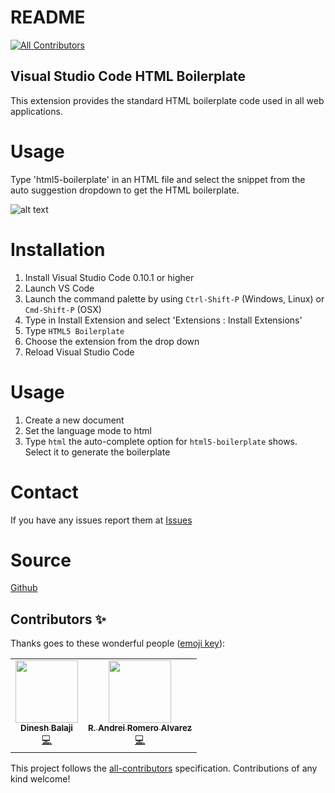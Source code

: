 # README
<!-- ALL-CONTRIBUTORS-BADGE:START - Do not remove or modify this section -->
[![All Contributors](https://img.shields.io/badge/all_contributors-2-orange.svg?style=flat-square)](#contributors-)
<!-- ALL-CONTRIBUTORS-BADGE:END -->
## Visual Studio Code HTML Boilerplate
 
This extension provides the standard HTML boilerplate code used in all web applications.

# Usage
Type 'html5-boilerplate' in an HTML file and select the snippet from the auto suggestion dropdown to get the HTML boilerplate.

![alt text](https://s19.postimg.cc/3mig98d5v/html_boilerplate_1_0_3.gif "Snippets Preview")

# Installation

1. Install Visual Studio Code 0.10.1 or higher
2. Launch VS Code
3. Launch the command palette by using `Ctrl-Shift-P` (Windows, Linux) or `Cmd-Shift-P` (OSX)
4. Type in Install Extension and select 'Extensions : Install Extensions'
5. Type `HTML5 Boilerplate`
6. Choose the extension from the drop down
7. Reload Visual Studio Code
 
# Usage
1. Create a new document
2. Set the language mode to html
3. Type `html` the auto-complete option for `html5-boilerplate` shows. Select it to generate the boilerplate
 
# Contact
If you have any issues report them at [Issues](https://github.com/sidthesloth92/vsc_html5_boilerplate/issues)

# Source
[Github](https://github.com/sidthesloth92/vsc_html5_boilerplate)

## Contributors ✨

Thanks goes to these wonderful people ([emoji key](https://allcontributors.org/docs/en/emoji-key)):

<!-- ALL-CONTRIBUTORS-LIST:START - Do not remove or modify this section -->
<!-- prettier-ignore-start -->
<!-- markdownlint-disable -->
<table>
  <tr>
    <td align="center"><a href="http://dbwriteups.wordpress.com"><img src="https://avatars3.githubusercontent.com/u/4656109?v=4" width="100px;" alt=""/><br /><sub><b>Dinesh Balaji</b></sub></a><br /><a href="https://github.com/sidthesloth92/vsc_html5_boilerplate/commits?author=sidthesloth92" title="Code">💻</a></td>
    <td align="center"><a href="https://github.com/romxz"><img src="https://avatars3.githubusercontent.com/u/9219521?v=4" width="100px;" alt=""/><br /><sub><b>R. Andrei Romero Alvarez</b></sub></a><br /><a href="https://github.com/sidthesloth92/vsc_html5_boilerplate/commits?author=romxz" title="Code">💻</a></td>
  </tr>
</table>

<!-- markdownlint-enable -->
<!-- prettier-ignore-end -->
<!-- ALL-CONTRIBUTORS-LIST:END -->

This project follows the [all-contributors](https://github.com/all-contributors/all-contributors) specification. Contributions of any kind welcome!